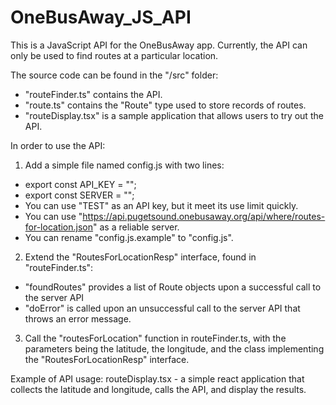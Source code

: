 # OneBusAway_JS_API
This is a JavaScript API for the OneBusAway app. Currently, the API can only be used to find routes at a particular location.

The source code can be found in the "/src" folder:
- "routeFinder.ts" contains the API.
- "route.ts" contains the "Route" type used to store records of routes.
- "routeDisplay.tsx" is a sample application that allows users to try out the API.

In order to use the API:
1) Add a simple file named config.js with two lines:
- export const API_KEY = "<YOUR API_KEY>";
- export const SERVER = "<YOUR SERVER>";
- You can use "TEST" as an API key, but it meet its use limit quickly.
- You can use "https://api.pugetsound.onebusaway.org/api/where/routes-for-location.json" as a reliable server.
- You can rename "config.js.example" to "config.js".

2) Extend the "RoutesForLocationResp" interface, found in "routeFinder.ts":
- "foundRoutes" provides a list of Route objects upon a successful call to the server API
- "doError" is called upon an unsuccessful call to the server API that throws an error message.

3) Call the "routesForLocation" function in routeFinder.ts, with the parameters being the latitude, the longitude, and the class implementing the "RoutesForLocationResp" interface.

Example of API usage:
routeDisplay.tsx - a simple react application that collects the latitude and longitude, calls the API, and display the results.
